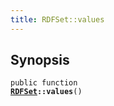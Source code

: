 ```yaml
---
title: RDFSet::values
---
```


## Synopsis

<code>public function <b><a href="RDFSet">RDFSet</a>::values</b>()</code>

